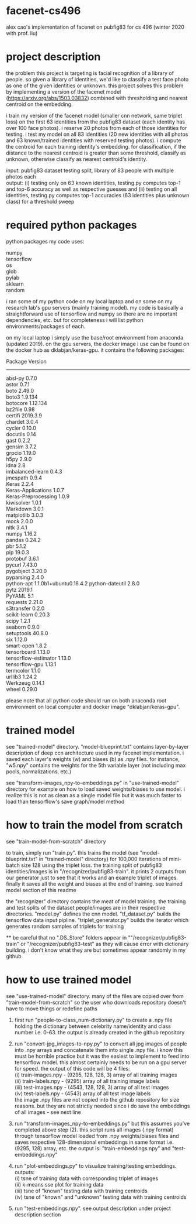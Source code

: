# facenet-cs496
alex cao's implementation of facenet on pubfig83 for cs 496 (winter 2020 with prof. liu)

# project description
the problem this project is targeting is facial recognition of a library of people. so given a library of identities, we'd like to classify a test face photo as one of the given identities or unknown. this project solves this problem by implementing a version of the facenet model (https://arxiv.org/abs/1503.03832) combined with thresholding and nearest centroid on the embedding.

i train my version of the facenet model (smaller cnn network, same triplet loss) on the first 63 identities from the pubfig83 dataset (each identity has over 100 face photos). i reserve 20 photos from each of those identities for testing. i test my model on all 83 identities (20 new identities with all photos and 63 known/trained identities with reserved testing photos). i compute the centroid for each training identity's embedding. for classification, if the distance to the nearest centroid is greater than some threshold, classify as unknown, otherwise classify as nearest centroid's identity.

input: pubfig83 dataset testing split, library of 83 people with multiple photos each  
output: (i) testing only on 63 known identities, testing.py computes top-1 and top-6 accuracy as well as respective guesses and (ii) testing on all  identities, testing.py computes top-1 accuracies (63 identities plus unknown class) for a threshold sweep

# required python packages
python packages my code uses:

numpy  
tensorflow  
os  
glob  
pylab  
sklearn  
random  

i ran some of my python code on my local laptop and on some on my research lab's gpu servers (mainly training model). my code is basically a straightforward use of tensorflow and numpy so there are no important dependencies, etc. but for completeness i will list python environments/packages of each. 

on my local laptop i simply use the base/root environment from anaconda (updated 2019). on the gpu servers, the docker image i use can be found on the docker hub as dklabjan/keras-gpu. it contains the following packages:

Package              Version               
-------------------- ----------------------
absl-py              0.7.0                 
astor                0.7.1                 
boto                 2.49.0                
boto3                1.9.134               
botocore             1.12.134              
bz2file              0.98                  
certifi              2019.3.9              
chardet              3.0.4                 
cycler               0.10.0                
docutils             0.14                  
gast                 0.2.2                 
gensim               3.7.2                 
grpcio               1.19.0                
h5py                 2.9.0                 
idna                 2.8                   
imbalanced-learn     0.4.3                 
jmespath             0.9.4                 
Keras                2.2.4                 
Keras-Applications   1.0.7                 
Keras-Preprocessing  1.0.9                 
kiwisolver           1.0.1                 
Markdown             3.0.1                 
matplotlib           3.0.3                 
mock                 2.0.0                 
nltk                 3.4.1                 
numpy                1.16.2                
pandas               0.24.2                
pbr                  5.1.2                 
pip                  19.0.3                
protobuf             3.6.1                 
pycurl               7.43.0                
pygobject            3.20.0                
pyparsing            2.4.0                 
python-apt           1.1.0b1+ubuntu0.16.4.2
python-dateutil      2.8.0                 
pytz                 2019.1                
PyYAML               5.1                   
requests             2.21.0                
s3transfer           0.2.0                 
scikit-learn         0.20.3                
scipy                1.2.1                 
seaborn              0.9.0                 
setuptools           40.8.0                
six                  1.12.0                
smart-open           1.8.2                 
tensorboard          1.13.0                
tensorflow-estimator 1.13.0                
tensorflow-gpu       1.13.1                
termcolor            1.1.0                 
urllib3              1.24.2                
Werkzeug             0.14.1                
wheel                0.29.0 

please note that all python code should run on both anaconda root environment on local computer and docker image "dklabjan/keras-gpu".

# trained model
see "trained-model" directory. "model-blueprint.txt" contains layer-by-layer description of deep ccn architecture used in my facenet implementation. i saved each layer's weights (w) and biases (b) as .npy files. for instance, "w5.npy" contains the weights for the 5th variable layer (not including max pools, normalizations, etc.)

see "transform-images_npy-to-embeddings.py" in "use-trained-model" directory for example on how to load saved  weights/biases to  use model.  i realize this is not as clean as a single model file but it was much faster to load than tensorflow's save graph/model method

# how to train the model from scratch
see "train-model-from-scratch" directory

to train, simply run "train.py". this trains the model (see "model-blueprint.txt" in "trained-model" directory) for 100,000 iterations of mini-batch size 128 using the triplet loss. the training split of pubfig83 identities/images is in "/recognizer/pubfig83-train". it prints 2 outputs from our generator just to see that it works and an example triplet of images. finally it saves all the weight and biases at the end of training. see trained model section of this readme

the "recognizer" directory contains the meat of model training. the training and test splits of the dataset people/images are in their respective directories. "model.py" defines the cnn model. "tf_dataset.py" builds the tensorflow data input pipline. "triplet_generator.py" builds the iterator which generates random samples of triplets for training

** be careful that no ".DS_Store" folders appear in ""/recognizer/pubfig83-train" or "/recognizer/pubfig83-test" as they will cause error with dictionary building. i don't know what they are but sometimes appear randomly in my github

# how to use trained model
see "use-trained-model" directory. many of the files are copied over from "train-model-from-scratch" so the user who downloads repository doesn't have to move things or redefine paths

1. first run "people-to-class_num-dictionary.py" to create a .npy  file holding the dictionary between celebrity name/identity and class number i.e. 0-63. the output is already created in the github repository

2. run "convert-jpg_images-to-npy.py" to convert all jpg images of people into .npy arrays and concatenate them into single .npy file. i know this must be horrible practice but it was the easiest to implement to feed into tensorflow model. this almost certainly needs to be run on a gpu server for speed. the output of this code will be 4 files:  
(i) train-images.npy - (9295, 128, 128, 3) array of  all training images  
(ii) train-labels.npy - (9295) array of all training image labels  
(iii) test-images.npy - (4543, 128, 128, 3) array of  all test images  
(iv) test-labels.npy - (4543) array of all test image labels  
the image .npy files are not copied into the  github repository for size reasons. but they are not strictly needed since i do save the embeddings of all images - see next line

3. run "transform-images_npy-to-embeddings.py" but this assumes you've completed above step (2). this script runs all images (.npy format) through tensorflow model loaded from .npy weights/biases files and saves respective 128-dimensional embeddings in same format i.e. (9295, 128) array, etc.  the output is: "train-embeddings.npy" and "test-embeddings.npy"

4. run "plot-embeddings.py" to visualize training/testing embeddings. outputs:  
(i) tsne of training data with corresponding triplet of images   
(ii) k-means sse plot for training data  
(iii) tsne of "known" testing data with training centroids  
(iv) tsne of "known" and "unknown" testing data with training centroids

5. run "test-embeddings.npy". see output description under project description section
